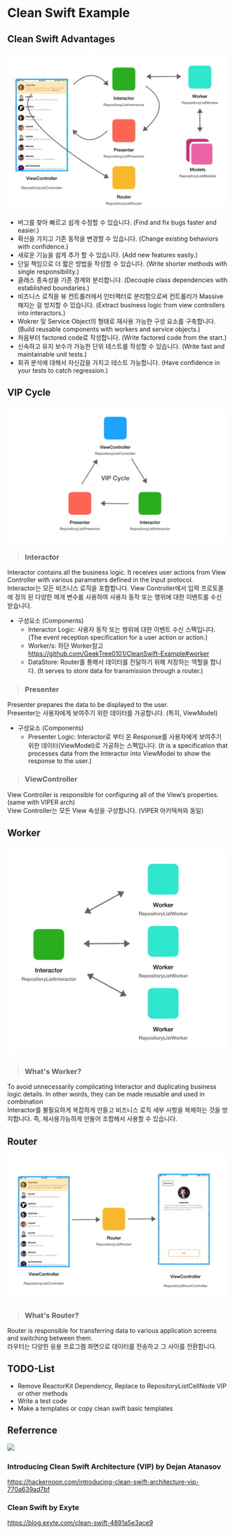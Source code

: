 # Clean Swift Example 

## Clean Swift Advantages

<img src= "https://github.com/GeekTree0101/CleanSwift-Example/blob/master/res/Clean%20Swift.png" />

- 버그를 찾아 빠르고 쉽게 수정할 수 있습니다. (Find and fix bugs faster and easier.)
- 확신을 가지고 기존 동작을 변경할 수 있습니다. (Change existing behaviors with confidence.)
- 새로운 기능을 쉽게 추가 할 수 있습니다. (Add new features easily.)
- 단일 책임으로 더 짧은 방법을 작성할 수 있습니다. (Write shorter methods with single responsibility.)
- 클래스 종속성을 기존 경계와 분리합니다. (Decouple class dependencies with established boundaries.)
- 비즈니스 로직을 뷰 컨트롤러에서 인터랙터로 분리함으로써 컨트롤러가 Massive해지는 걸 방지할 수 있습니다. (Extract business logic from view controllers into interactors.)
- Wokrer 및 Service Object의 형태로 재사용 가능한 구성 요소를 구축합니다. (Build reusable components with workers and service objects.)
- 처음부터 factored code로 작성합니다. (Write factored code from the start.)
- 신속하고 유지 보수가 가능한 단위 테스트를 작성할 수 있습니다. (Write fast and maintainable unit tests.)
- 회귀 분석에 대해서 자신감을 가지고 테스트 가능합니다. 
(Have confidence in your tests to catch regression.)

## VIP Cycle

<img src= "https://github.com/GeekTree0101/CleanSwift-Example/blob/master/res/VIP%20Cycle.png" />

> ### Interactor
Interactor contains all the business logic. It receives user actions from View Controller with various parameters defined in the Input protocol.
<br/>
Interactor는 모든 비즈니스 로직을 포함합니다. View Controller에서 입력 프로토콜에 정의 된 다양한 매개 변수를 사용하여 사용자 동작 또는 행위에 대한 이벤트를 수신 받습니다.

- 구성요소 (Components)
  - Interactor Logic: 사용자 동작 또는 행위에 대한 이벤트 수신 스펙입니다. (The event reception specification for a user action or action.)
  - Worker/s: 하단 Worker참고 https://github.com/GeekTree0101/CleanSwift-Example#worker
  - DataStore: Router를 통해서 데이터를 전달하기 위해 저장하는 역할을 합니다. (It serves to store data for transmission through a router.)

> ### Presenter
Presenter prepares the data to be displayed to the user.
<br/>
Presenter는 사용자에게 보여주기 위한 데이터를 가공합니다. (특히, ViewModel)

- 구성요소 (Components)
  - Presenter Logic: Interactor로 부터 온 Response를 사용자에게 보여주기 위한 데이터(ViewModel)로 가공하는 스펙입니다. (It is a specification that processes data from the Interactor into ViewModel to show the response to the user.)

> ### ViewController
View Controller is responsible for configuring all of the View’s properties. (same with VIPER arch)
<br/>
View Controller는 모든 View 속성을 구성합니다. (VIPER 아키텍쳐와 동일)

## Worker

<img src= "https://github.com/GeekTree0101/CleanSwift-Example/blob/master/res/Worker.png" />

> ### What's Worker?
To avoid unnecessarily complicating Interactor and duplicating business logic details. In other words, they can be made reusable and used in combination
<br/>
Interactor를 불필요하게 복잡하게 만들고 비즈니스 로직 세부 사항을 복제하는 것을 방지합니다. 즉, 재사용가능하게 만들어 조합해서 사용할 수 있습니다.

## Router

<img src= "https://github.com/GeekTree0101/CleanSwift-Example/blob/master/res/Routing.png" />

> ### What's Router?
Router is responsible for transferring data to various application screens and switching between them.
<br/>
라우터는 다양한 응용 프로그램 화면으로 데이터를 전송하고 그 사이를 전환합니다. 

## TODO-List
- Remove ReactorKit Dependency, Replace to RepositoryListCellNode VIP or other methods
- Write a test code
- Make a templates or copy clean swift basic templates


## Referrence

<img src="https://cdn-images-1.medium.com/max/2600/1*E39B_vTuUab80MOlWwGjJQ.png" />

### Introducing Clean Swift Architecture (VIP) by Dejan Atanasov
https://hackernoon.com/introducing-clean-swift-architecture-vip-770a639ad7bf

### Clean Swift by Exyte
https://blog.exyte.com/clean-swift-4891a5e3ace9

